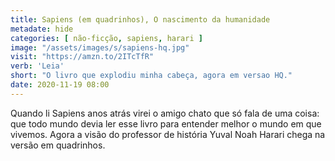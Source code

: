 ```yaml
---
title: Sapiens (em quadrinhos), O nascimento da humanidade 
metadate: hide
categories: [ não-ficção, sapiens, harari ]
image: "/assets/images/s/sapiens-hq.jpg"
visit: "https://amzn.to/2ITcTfR"
verb: 'Leia'
short: "O livro que explodiu minha cabeça, agora em versao HQ."
date: 2020-11-19 08:00
---
```


Quando li Sapiens anos atrás virei o amigo chato que só fala de uma coisa: que todo mundo devia ler esse livro para entender melhor o mundo em que vivemos. Agora a visão do professor de história Yuval Noah Harari chega na versão em quadrinhos.